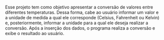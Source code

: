 Esse projeto tem como objetivo apresentar a conversão de valores entre diferentes temperaturas. Dessa forma, cabe ao usuário informar um valor e a unidade de medida a qual ele corresponde (Celsius, Fahrenheit ou Kelvin) e, posteriormente, informar a unidade para a qual ele deseja realizar a conversão. Após a inserção dos dados, o programa realiza a conversão e exibe o resultado ao usuário.